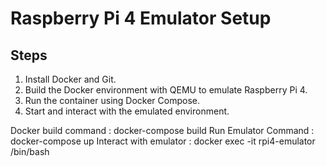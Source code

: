 # Raspberry Pi 4 Emulator Setup

## Steps

1. Install Docker and Git.
2. Build the Docker environment with QEMU to emulate Raspberry Pi 4.
3. Run the container using Docker Compose.
4. Start and interact with the emulated environment.

Docker build command : docker-compose build
Run Emulator Command : docker-compose up
Interact with emulator : docker exec -it rpi4-emulator /bin/bash

